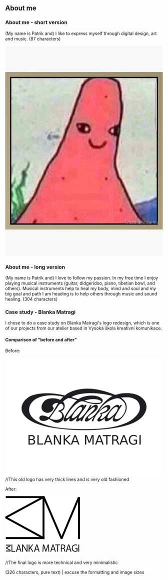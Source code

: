 ## About me

### About me - short version
(My name is Patrik and) I like to express myself through digital design, art and music. (87 characters)

![Patrik](patrik.jpg)

### About me - long version
(My name is Patrik and) I love to follow my passion. In my free time I enjoy playing musical instruments (guitar, didgeridoo, piano, tibetian bowl, and others). Musical instruments help to heal my body, mind and soul and my big goal and path I am heading is to help others through music and sound healing. (304 characters)

### Case study - Blanka Matragi
I chose to do a case study on Blanka Matragi's logo redesign, which is one of our projects from our atelier based in Vysoká škola kreativní komunikace.

#### Comparison of "before and after"

Before:

![Blanka_old](blanka_old.jpg)
//This old logo has very thick lines and is very old fashioned



After:

![Blanka_new](blanka_new.png)

//The final logo is more technical and very minimalistic

(326 characters, pure text) | excuse the formatting and image sizes
